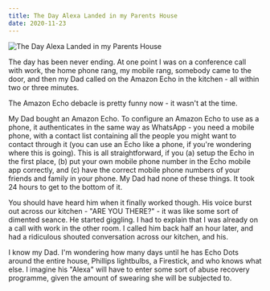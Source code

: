 ```yaml
---
title: The Day Alexa Landed in my Parents House
date: 2020-11-23
---
```


![The Day Alexa Landed in my Parents House](https://source.unsplash.com/hopX_jpVtRM/1600x900)

The day has been never ending. At one point I was on a conference call with work, the home phone rang, my mobile rang, somebody came to the door, and then my Dad called on the Amazon Echo in the kitchen - all within two or three minutes.

The Amazon Echo debacle is pretty funny now - it wasn't at the time.

My Dad bought an Amazon Echo. To configure an Amazon Echo to use as a phone, it authenticates in the same way as WhatsApp - you need a mobile phone, with a contact list containing all the people you might want to contact through it (you can use an Echo like a phone, if you're wondering where this is going). This is all straightforward, if you (a) setup the Echo in the first place, (b) put your own mobile phone number in the Echo mobile app correctly, and (c) have the correct mobile phone numbers of your friends and family in your phone. My Dad had none of these things. It took 24 hours to get to the bottom of it.

You should have heard him when it finally worked though. His voice burst out across our kitchen - "ARE YOU THERE?" - it was like some sort of dimented seance. He started giggling. I had to explain that I was already on a call with work in the other room. I called him back half an hour later, and had a ridiculous shouted conversation across our kitchen, and his.

I know my Dad. I'm wondering how many days until he has Echo Dots around the entire house, Phillips lightbulbs, a Firestick, and who knows what else. I imagine his "Alexa" will have to enter some sort of abuse recovery programme, given the amount of swearing she will be subjected to.
